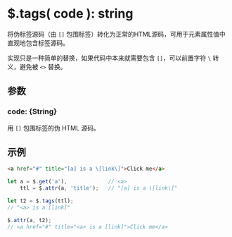 # $.tags( code ): string

将伪标签源码（由 `[]` 包围标签）转化为正常的HTML源码，可用于元素属性值中直观地包含标签源码。

实现只是一种简单的替换，如果代码中本来就需要包含 `[]`，可以前置字符 `\` 转义，避免被 `<>` 替换。


## 参数

### code: {String}

用 `[]` 包围标签的伪 HTML 源码。


## 示例

```html
<a href="#" title="[a] is a \[link\]">Click me</a>
```

```js
let a = $.get('a'),             // <a>
    ttl = $.attr(a, 'title');   // "[a] is a \[link\]"

let t2 = $.tags(ttl);
// "<a> is a [link]"

$.attr(a, t2);
// <a href="#" title="<a> is a [link]">Click me</a>
```
